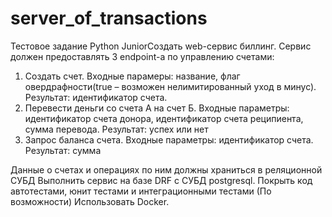 # server_of_transactions
Тестовое задание Python JuniorСоздать web-сервис биллинг. Сервис должен предоставлять 3 endpoint-а по управлению счетами:
1. Создать счет. Входные парамеры: название, флаг овердрафности(true – возможен нелимитированный уход в минус). Результат: идентификатор счета.
2. Перевести деньги со счета А на счет Б. Входные параметры: идентификатор счета донора, идентификатор счета реципиента, сумма перевода. Результат: успех или нет
3. Запрос баланса счета. Входные параметры: идентификатор счета. Результат: сумма

Данные о счетах и операциях по ним должны храниться в реляционной СУБД
Выполнить сервис на базе DRF с СУБД postgresql.
Покрыть код автотестами, юнит тестами и интеграционными тестами (По возможности)
Использовать Docker.
